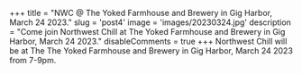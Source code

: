 +++
title = "NWC @ The Yoked Farmhouse and Brewery in Gig Harbor, March 24 2023."
slug = 'post4'
image = 'images/20230324.jpg'
description = "Come join Northwest Chill at The Yoked Farmhouse and Brewery in Gig Harbor, March 24 2023."
disableComments = true
+++
Northwest Chill will be at The The Yoked Farmhouse and Brewery in Gig Harbor, March 24 2023 from 7-9pm. 

<!-- ![img](images/20230324.jpg) -->